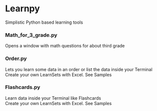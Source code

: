 # Learnpy
Simplistic Python based learning tools

### Math_for_3_grade.py
Opens a window with math questions for about third grade

### Order.py
Lets you learn some data in an order or list the data inside your Terminal<br>
Create your own LearnSets with Excel. See Samples

### Flashcards.py
Learn data inside your Terminal like Flashcards<br>
Create your own LearnSets with Excel. See Samples
